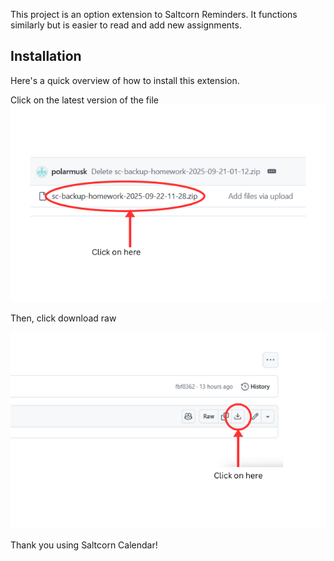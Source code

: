 This project is an option extension to Saltcorn Reminders. It functions similarly but is easier to read and add new assignments. 

## Installation

Here's a quick overview of how to install this extension. 

Click on the latest version of the file
![Image of the first step](images/ImagesForReadme1.png)

Then, click download raw

![Image of the second step](images/ImagesForReadme2.png)

Thank you using Saltcorn Calendar!

